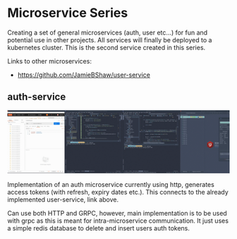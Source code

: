 # Microservice Series
Creating a set of general microservices (auth, user etc...) for fun and potential use in other projects.
All services will finally be deployed to a kubernetes cluster. This is the second service created in this series.

Links to other microservices:
- https://github.com/JamieBShaw/user-service

## auth-service
![Alt Text](https://github.com/JamieBShaw/auth-service/blob/master/gif/output.gif)


Implementation of an auth microservice currently using http, generates access tokens (with refresh, expiry dates etc.).
This connects to the already implemented user-service, link above.

Can use both HTTP and GRPC, however, main implementation is to be used with grpc as this is meant for intra-microservice
communication. It just uses a simple redis database to delete and insert users auth tokens.

